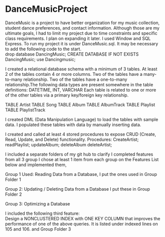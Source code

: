 # DanceMusicProject
 DanceMusic is a project to have better organization for my music collection, student dance preferences,  and contact information.  Although those are my ultimate goals,  I had to limit my  project due to time constraints and specific class requirements.  I plan on expanding it later.
I used Window and SQL Express.   To run my project  it is under DanceMusic.sql.   It may be necessary to add the following code to the start.  
drop database  DancingMusic;
CREATE DATABASE IF NOT EXISTS DancingMusic;
use Dancingmusic; 

 I  created a relational database schema with a minimum of 3 tables. At least 2 of the tables  contain 4 or more columns. Two of the tables  have a many-to-many relationship.  Two of the tables  have a one-to-many relationship.The following data types are present somewhere in the table definitions: DATETIME, INT, VARCHAR
Each table is related to one or more of the other tables via a primary key/foreign key relationship.

TABLE  Artist
TABLE  Song
TABLE Album
TABLE AlbumTrack
TABLE  Playlist
 TABLE  PlaylistTrack


 I created DML (Data Manipulation Language) to load the tables with sample data.
I populated these tables with data by manually inserting data.






I created and called at least 4 stored procedures to expose CRUD (Create, Read, Update, and Delete) functionality.
 Procedures:
 CreateArtist;
 readPlaylist;
 updateAlbum;
 deleteAlbum
 deleteArtist;


I included a separate folders of my git hub to clarify I completed features from all 3 group
I chose at least 1 item from each group on the Features List below and implemented them,





Group 1 Used: Reading Data from a Database, 
 I put the ones used in Group Folder 1











Group 2: Updating / Deleting Data from a Database  I put these in Group Folder 2

  





Group 3: Optimizing a Database

I included the following third feature:  
 Design a NONCLUSTERED INDEX with ONE KEY COLUMN that improves the performance of one of the above queries.  It is listed under indexed lines on 105 and 106. and Group Folder 3  










